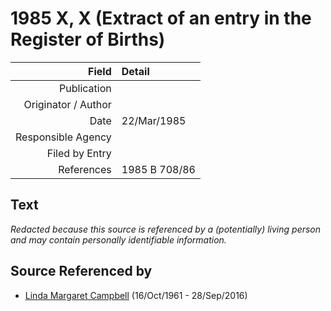 ﻿---
layout: page
permalink: /sources/s56970073
---

# 1985 X, X (Extract of an entry in the Register of Births)

Field | Detail
---:|:---
Publication | 
Originator / Author | 
Date | 22/Mar/1985
Responsible Agency | 
Filed by Entry | 
References | 1985 B 708/86

## Text

_Redacted because this source is referenced by a (potentially) living person and may contain personally identifiable information._

## Source Referenced by

* [Linda Margaret Campbell](../people/@i76650284@-linda-margaret-campbell-b1961-10-16-d2016-9-28.md) (16/Oct/1961 - 28/Sep/2016)
